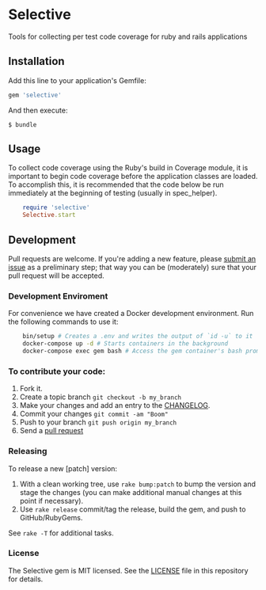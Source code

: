 # Selective

Tools for collecting per test code coverage for ruby and rails applications

## Installation

Add this line to your application's Gemfile:

```ruby
gem 'selective'
```

And then execute:

    $ bundle

## Usage

To collect code coverage using the Ruby's build in Coverage module,
it is important to begin code coverage before the application classes are loaded.
To accomplish this, it is recommended that the code below be run immediately at the
beginning of testing (usually in spec_helper).

```ruby
    require 'selective'
    Selective.start
```
## Development

Pull requests are welcome. If you're adding a new feature, please [submit an issue](https://github.com/selectiveci/selective/issues/new) as a preliminary step; that way you can be (moderately) sure that your pull request will be accepted.

### Development Enviroment

For convenience we have created a Docker development environment. Run the following commands to use it:

```bash
    bin/setup # Creates a .env and writes the output of `id -u` to it
    docker-compose up -d # Starts containers in the background
    docker-compose exec gem bash # Access the gem container's bash prompt 
```

### To contribute your code:

1. Fork it.
2. Create a topic branch `git checkout -b my_branch`
3. Make your changes and add an entry to the [CHANGELOG](CHANGELOG.md).
4. Commit your changes `git commit -am "Boom"`
5. Push to your branch `git push origin my_branch`
6. Send a [pull request](https://github.com/selectiveci/selective/pulls)

### Releasing

To release a new [patch] version:

1. With a clean working tree, use `rake bump:patch` to bump the version and stage the changes (you can make additional manual changes at this point if necessary).
2. Use `rake release` commit/tag the release, build the gem, and push to GitHub/RubyGems.

See `rake -T` for additional tasks.

### License

The Selective gem is MIT licensed. See the [LICENSE](https://raw.github.com/selectiveci/selective/master/LICENSE) file in this repository for details.
